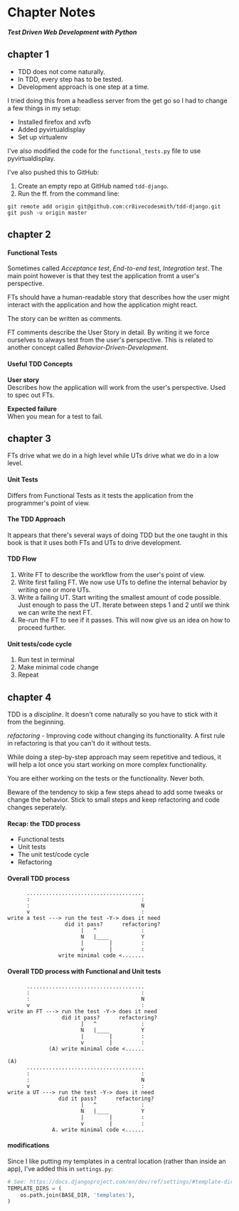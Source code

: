 Chapter Notes
=============
_**Test Driven Web Development with Python**_

## chapter 1

- TDD does not come naturally.
- In TDD, every step has to be tested.
- Development approach is one step at a time.

I tried doing this from a headless server from the get go so I had to change a 
few things in my setup:

- Installed firefox and xvfb
- Added pyvirtualdisplay
- Set up virtualenv

I've also modified the code for the `functional_tests.py` file to use 
pyvirtualdisplay.

I've also pushed this to GitHub:

1. Create an empty repo at GitHub named `tdd-django`.
2. Run the ff. from the command line:
```
git remote add origin git@github.com:cr8ivecodesmith/tdd-django.git
git push -u origin master
```

## chapter 2

#### Functional Tests
Sometimes called _Acceptance test_, _End-to-end test_, _Integration test_. The
main point however is that they test the application fromt a user's perspective.

FTs should have a human-readable story that describes how the user might 
interact with the application and how the application might react.

The story can be written as comments.

FT comments describe the User Story in detail. By writing it we force ourselves
to always test from the user's perspective. This is related to another concept
called _Behavior-Driven-Development_.

#### Useful TDD Concepts
**User story**  
Describes how the application will work from the user's perspective. Used to 
spec out FTs.

**Expected failure**  
When you mean for a test to fail.

## chapter 3

FTs drive what we do in a high level while UTs drive what we do in a low
level.

#### Unit Tests
Differs from Functional Tests as it tests the application from the programmer's
point of view.

#### The TDD Approach
It appears that there's several ways of doing TDD but the one taught in this
book is that it uses both FTs and UTs to drive development.

#### TDD Flow
1. Write FT to describe the workflow from the user's point of view.
2. Write first failing FT. We now use UTs to define the internal behavior by
   writing one or more UTs.
3. Write a failing UT. Start writing the smallest amount of code possible. Just
   enough to pass the UT. Iterate between steps 1 and 2 until we think we can 
   write the next FT.
4. Re-run the FT to see if it passes. This will now give us an idea on how to
   proceed further.

#### Unit tests/code cycle
1. Run test in terminal
2. Make minimal code change
3. Repeat

## chapter 4

TDD is a _discipline_. It doesn't come naturally so you have to stick with it
from the beginning.

*refactoring* - Improving code without changing its functionality. A first rule
    in refactoring is that you can't do it without tests.

While doing a step-by-step approach may seem repetitive and tedious, it will
help a lot once you start working on more complex functionality.

You are either working on the tests or the functionality. Never both.

Beware of the tendency to skip a few steps ahead to add some tweaks or change
the behavior. Stick to small steps and keep refactoring and code changes
seperately.

#### Recap: the TDD process
- Functional tests
- Unit tests
- The unit test/code cycle
- Refactoring

#### Overall TDD process
```
      .....................................
      :                                   :
      :                                   N
      v                                   :
write a test ---> run the test -Y-> does it need
                  did it pass?      refactoring?
                       |   ^              :
                       N   |____          Y
                       |        |         :
                       v        |         :
                write minimal code <.......
```

#### Overall TDD process with Functional and Unit tests
```
      .....................................
      :                                   :
      :                                   N
      v                                   :
write an FT ---> run the test -Y-> does it need
                 did it pass?      refactoring?
                       |   ^              :
                       N   |____          Y
                       |        |         :
                       v        |         :
             (A) write minimal code <......

(A)
      .....................................
      :                                   :
      :                                   N
      v                                   :
write a UT ---> run the test -Y-> does it need
                did it pass?      refactoring?
                       |   ^              :
                       N   |____          Y
                       |        |         :
                       v        |         :
              A. write minimal code <......
```

#### modifications

Since I like putting my templates in a central location (rather than inside an
app), I've added this in `settings.py`:
```python
# See: https://docs.djangoproject.com/en/dev/ref/settings/#template-dirs
TEMPLATE_DIRS = (
    os.path.join(BASE_DIR, 'templates'),
)
```
